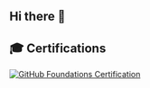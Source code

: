## Hi there 🐶

## 🎓 Certifications
[![GitHub Foundations Certification](https://images.credly.com/images/024d0122-724d-4c5a-bd83-cfe3c4b7a073/image.png)](https://www.credly.com/badges/7b67f8b2-8f2c-4a8e-8068-5d96363a30e5/public_url)




<!--
**WireFoxTerrier/WireFoxTerrier** is a ✨ _special_ ✨ repository because its `README.md` (this file) appears on your GitHub profile.

Here are some ideas to get you started:

- 🔭 I’m currently working on ...
- 🌱 I’m currently learning ...
- 👯 I’m looking to collaborate on ...
- 🤔 I’m looking for help with ...
- 💬 Ask me about ...
- 📫 How to reach me: ...
- 😄 Pronouns: ...
- ⚡ Fun fact: ...
-->
